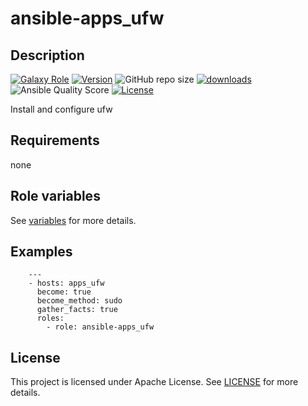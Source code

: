 # ansible-apps_ufw

## Description

[![Galaxy Role](https://img.shields.io/badge/galaxy-apps_ufw-purple?style=flat)](https://galaxy.ansible.com/lotusnoir/apps_ufw)
[![Version](https://img.shields.io/github/release/lotusnoir/ansible-apps_ufw.svg)](https://github.com/lotusnoir/ansible-apps_ufw/releases/latest)
![GitHub repo size](https://img.shields.io/github/repo-size/lotusnoir/ansible-apps_ufw?color=orange&style=flat)
[![downloads](https://img.shields.io/ansible/role/d/56848)](https://galaxy.ansible.com/lotusnoir/apps_ufw)
![Ansible Quality Score](https://img.shields.io/ansible/quality/56848)
[![License](https://img.shields.io/badge/license-Apache--2.0-brightgreen?style=flat)](https://opensource.org/licenses/Apache-2.0)

Install and configure ufw

## Requirements

none

## Role variables

See [variables](/defaults/main.yml) for more details.

## Examples

        ---
        - hosts: apps_ufw
          become: true
          become_method: sudo
          gather_facts: true
          roles:
            - role: ansible-apps_ufw


## License

This project is licensed under Apache License. See [LICENSE](/LICENSE) for more details.

